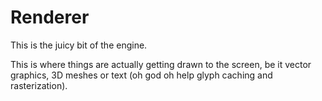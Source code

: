# Renderer

This is the juicy bit of the engine.

This is where things are actually getting drawn to the screen, be it vector graphics, 3D meshes or text (oh god oh 
help glyph caching and rasterization). 